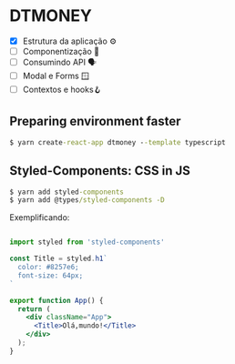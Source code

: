 # DTMONEY

- [x] Estrutura da aplicação ⚙️
- [ ] Componentização 🧩
- [ ] Consumindo API 🗣
- [ ] Modal e Forms 🪟
- [ ] Contextos e hooks🪝

## Preparing environment faster 
```cmd
$ yarn create-react-app dtmoney --template typescript
```

## Styled-Components: CSS in JS

```cmd
$ yarn add styled-components
$ yarn add @types/styled-components -D
```
Exemplificando:

```jsx

import styled from 'styled-components'

const Title = styled.h1`
  color: #8257e6;
  font-size: 64px;
`

export function App() {
  return (
    <div className="App">
      <Title>Olá,mundo!</Title>
    </div>
  );
}


```
